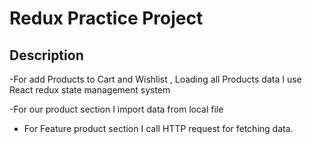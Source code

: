 # Redux Practice Project

## Description

-For add Products to Cart and  Wishlist , Loading all Products data I use React redux state management system

-For our product section I import data from local file

- For Feature product section I call HTTP request for fetching data.